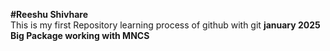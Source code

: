 <strong>#Reeshu Shivhare </strong><br>
This is my first Repository
 learning process of github with git
 <b>january 2025 Big Package working with MNCS</b>
